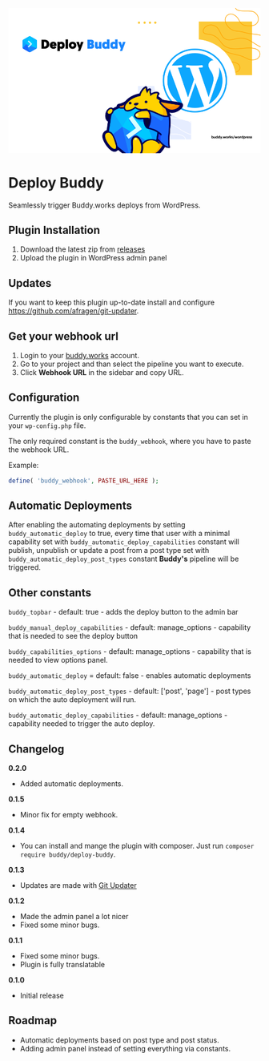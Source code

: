 ![](assets/images/cover.png)

# Deploy Buddy
Seamlessly trigger Buddy.works deploys from WordPress.

## Plugin Installation
1. Download the latest zip from [releases](https://github.com/palmiak/buddy_deploy/releases/)
2. Upload the plugin in WordPress admin panel

## Updates
If you want to keep this plugin up-to-date install and configure https://github.com/afragen/git-updater. 

## Get your webhook url
1. Login to your [buddy.works](http://buddy.works) account.
2. Go to your project and than select the pipeline you want to execute.
3. Click **Webhook URL** in the sidebar and copy URL.

## Configuration
Currently the plugin is only configurable by constants that you can set in your `wp-config.php` file.

The only required constant is the `buddy_webhook`, where you have to paste the webhook URL.

Example:
```php
define( 'buddy_webhook', PASTE_URL_HERE );
```

## Automatic Deployments
After enabling the automating deployments by setting `buddy_automatic_deploy` to true, every time that user with a minimal capability set with `buddy_automatic_deploy_capabilities` constant will publish, unpublish or update a post from a post type set with `buddy_automatic_deploy_post_types` constant **Buddy's** pipeline will be triggered.

## Other constants
`buddy_topbar` - default: true - adds the deploy button to the admin bar

`buddy_manual_deploy_capabilities` - default: manage_options - capability that is needed to see the deploy button

`buddy_capabilities_options` - default: manage_options - capability that is needed to view options panel.

`buddy_automatic_deploy` = default: false - enables automatic deployments

`buddy_automatic_deploy_post_types` - default: ['post', 'page'] - post types on which the auto deployment will run.

`buddy_automatic_deploy_capabilities` - default: manage_options - capability needed to trigger the auto deploy.

## Changelog
**0.2.0**
- Added automatic deployments.

**0.1.5**
- Minor fix for empty webhook.

**0.1.4**
- You can install and mange the plugin with composer. Just run `composer require buddy/deploy-buddy`.

**0.1.3**
- Updates are made with [Git Updater](https://github.com/afragen/git-updater)

**0.1.2**
- Made the admin panel a lot nicer
- Fixed some minor bugs.
 
**0.1.1**
- Fixed some minor bugs.
- Plugin is fully translatable

**0.1.0**
- Initial release

## Roadmap
- Automatic deployments based on post type and post status.
- Adding admin panel instead of setting everything via constants.
